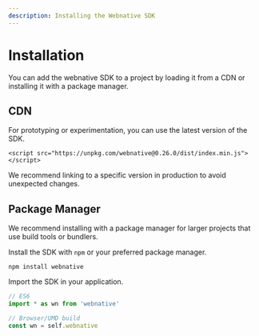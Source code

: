 ```yaml
---
description: Installing the Webnative SDK
---
```


# Installation

You can add the webnative SDK to a project by loading it from a CDN or installing it with a package manager.

## CDN

For prototyping or experimentation, you can use the latest version of the SDK.

```markup
<script src="https://unpkg.com/webnative@0.26.0/dist/index.min.js"></script>
```

We recommend linking to a specific version in production to avoid unexpected changes.

## Package Manager

We recommend installing with a package manager for larger projects that use build tools or bundlers.

Install the SDK with `npm` or your preferred package manager.

```markup
npm install webnative
```

Import the SDK in your application.

```javascript
// ES6
import * as wn from 'webnative'

// Browser/UMD build
const wn = self.webnative
```


